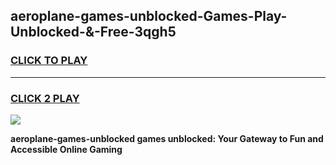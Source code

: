 
## aeroplane-games-unblocked-Games-Play-Unblocked-&-Free-3qgh5
<h3>
<a href="https://premium76.site?title=aeroplane-games-unblocked&ref=24A">CLICK TO PLAY</a></h3>
<hr>

<h3>
<a href="https://premium76.site?title=aeroplane-games-unblocked&ref=24A">CLICK 2 PLAY</a>
  
</h3>

<a href="https://premium76.site?title=aeroplane-games-unblocked&ref=24A"><img src="https://clearcache.store/games.png"></a>


**aeroplane-games-unblocked games unblocked: Your Gateway to Fun and Accessible Online Gaming**
